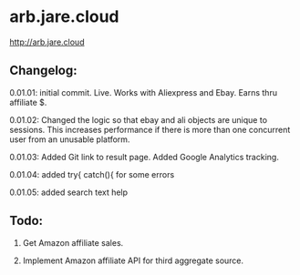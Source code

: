 # arb.jare.cloud


http://arb.jare.cloud


## Changelog: 

0.01.01: initial commit. Live. Works with Aliexpress and Ebay. Earns thru affiliate $. 



0.01.02: Changed the logic so that ebay and ali objects are unique to sessions. This increases performance if there is more than one concurrent user from an unusable platform.



0.01.03: Added Git link to result page. Added Google Analytics tracking.



0.01.04: added try{ catch(){ for some errors



0.01.05: added search text help




## Todo:

1. Get Amazon affiliate sales. 



2. Implement Amazon affiliate API for third aggregate source.